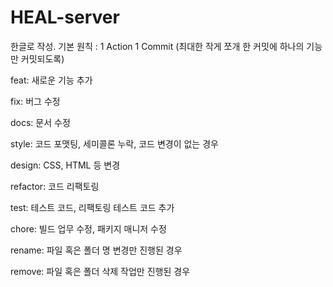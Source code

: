 # HEAL-server

한글로 작성. 기본 원칙 : 1 Action 1 Commit (최대한 작게 쪼개 한 커밋에 하나의 기능만 커밋되도록)

feat: 새로운 기능 추가

fix: 버그 수정

docs: 문서 수정

style: 코드 포맷팅, 세미콜론 누락, 코드 변경이 없는 경우

design: CSS, HTML 등 변경

refactor: 코드 리팩토링

test: 테스트 코드, 리팩토링 테스트 코드 추가

chore: 빌드 업무 수정, 패키지 매니저 수정

rename: 파일 혹은 폴더 명 변경만 진행된 경우

remove: 파일 혹은 폴더 삭제 작업만 진행된 경우
